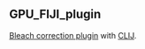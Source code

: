 ## GPU_FIJI_plugin

[Bleach correction plugin](https://github.com/fiji/CorrectBleach) with [CLIJ](https://github.com/clij/clij-plugin-template).
